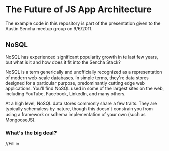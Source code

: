 # The Future of JS App Architecture
The example code in this repository is part of the presentation given to the Austin Sencha meetup group on 9/6/2011.

## NoSQL
NoSQL has experienced significant popularity growth in te last few years, but what is it and how does it fit into the Sencha Stack?

NoSQL is a term generically and unofficially recognized as a representation of modern web-scale databases. In simple terms, they're
data stores designed for a particular purpose, predominantly cutting edge web applications. You'll find NoSQL used in some of the 
largest sites on the web, including YouTube, Facebook, LinkedIn, and many others.

At a high level, NoSQL data stores commonly share a few traits. They are typically schemaless by nature, though this doesn't constrain
you from using a framework or schema implementation of your own (such as MongooseJS). 

### What's the big deal?
//Fill in